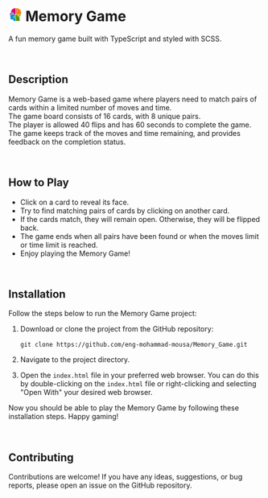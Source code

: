<h1><img src="img/logo.png" alt="Snake" width="27" height="27"> Memory Game</h1>

A fun memory game built with TypeScript and styled with SCSS.

<br>

## Description

Memory Game is a web-based game where players need to match pairs of cards within a limited number of moves and time. 
<br>
The game board consists of 16 cards, with 8 unique pairs. 
<br>
The player is allowed 40 flips and has 60 seconds to complete the game. 
<br>
The game keeps track of the moves and time remaining, and provides feedback on the completion status.


<br>

## How to Play

- Click on a card to reveal its face.
- Try to find matching pairs of cards by clicking on another card.
- If the cards match, they will remain open. Otherwise, they will be flipped back.
- The game ends when all pairs have been found or when the moves limit or time limit is reached.
- Enjoy playing the Memory Game!


<br>

## Installation

Follow the steps below to run the Memory Game project:

1. Download or clone the project from the GitHub repository:
   ```
   git clone https://github.com/eng-mohammad-mousa/Memory_Game.git
   ```
2. Navigate to the project directory.

3. Open the `index.html` file in your preferred web browser. You can do this by double-clicking on the `index.html` file or right-clicking and selecting "Open With" your desired web browser.

Now you should be able to play the Memory Game by following these installation steps. Happy gaming!

<br>

## Contributing

Contributions are welcome! If you have any ideas, suggestions, or bug reports, please open an issue on the GitHub repository.

